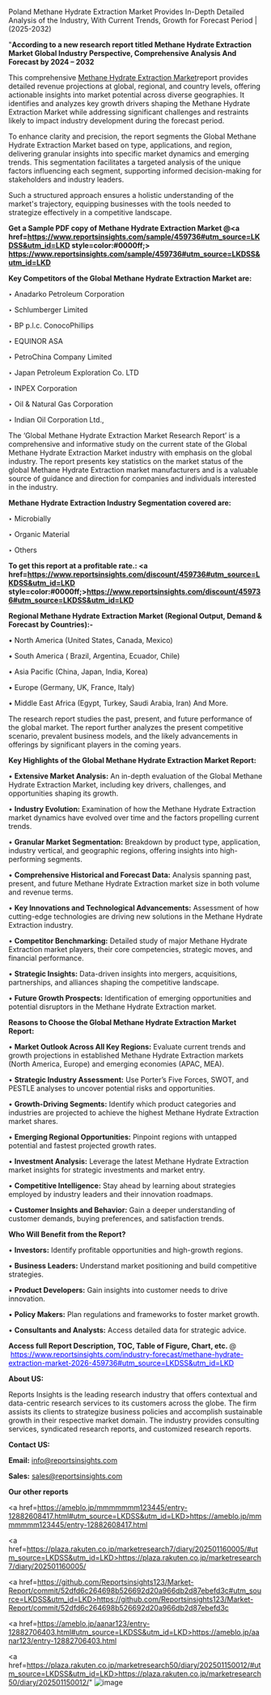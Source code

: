 Poland Methane Hydrate Extraction Market Provides In-Depth Detailed Analysis of the Industry, With Current Trends, Growth for Forecast Period | (2025-2032)

"<strong>According to a new research report titled Methane Hydrate Extraction Market Global Industry Perspective, Comprehensive Analysis And Forecast by 2024 – 2032</strong>

This comprehensive <a href=https://www.reportsinsights.com/sample/459736>Methane Hydrate Extraction Market</a>report provides detailed revenue projections at global, regional, and country levels, offering actionable insights into market potential across diverse geographies. It identifies and analyzes key growth drivers shaping the Methane Hydrate Extraction Market while addressing significant challenges and restraints likely to impact industry development during the forecast period.

To enhance clarity and precision, the report segments the Global Methane Hydrate Extraction Market based on type, applications, and region, delivering granular insights into specific market dynamics and emerging trends. This segmentation facilitates a targeted analysis of the unique factors influencing each segment, supporting informed decision-making for stakeholders and industry leaders.

Such a structured approach ensures a holistic understanding of the market's trajectory, equipping businesses with the tools needed to strategize effectively in a competitive landscape.

<strong>Get a Sample PDF copy of Methane Hydrate Extraction Market </strong><strong>@<a href=https://www.reportsinsights.com/sample/459736#utm_source=LKDSS&utm_id=LKD style=color:#0000ff;> https://www.reportsinsights.com/sample/459736#utm_source=LKDSS&utm_id=LKD</a></strong></font>

<strong>Key Competitors of the Global Methane Hydrate Extraction Market are:</strong>

‣ Anadarko Petroleum Corporation

‣ Schlumberger Limited

‣ BP p.l.c. ConocoPhillips

‣ EQUINOR ASA

‣ PetroChina Company Limited

‣ Japan Petroleum Exploration Co. LTD

‣ INPEX Corporation

‣ Oil & Natural Gas Corporation

‣ Indian Oil Corporation Ltd.,

The ‘Global Methane Hydrate Extraction Market Research Report’ is a comprehensive and informative study on the current state of the Global Methane Hydrate Extraction Market industry with emphasis on the global industry. The report presents key statistics on the market status of the global Methane Hydrate Extraction market manufacturers and is a valuable source of guidance and direction for companies and individuals interested in the industry.

<strong>Methane Hydrate Extraction Industry Segmentation covered are:</strong>

‣ Microbially

‣ Organic Material

‣ Others

<strong>To get this report at a profitable rate.: <a href=https://www.reportsinsights.com/discount/459736#utm_source=LKDSS&utm_id=LKD style=color:#0000ff;>https://www.reportsinsights.com/discount/459736#utm_source=LKDSS&utm_id=LKD</a></strong></font>

<strong>Regional Methane Hydrate Extraction Market (Regional Output, Demand &amp; Forecast by Countries):-</strong>

• North America (United States, Canada, Mexico)

• South America ( Brazil, Argentina, Ecuador, Chile)

• Asia Pacific (China, Japan, India, Korea)

• Europe (Germany, UK, France, Italy)

• Middle East Africa (Egypt, Turkey, Saudi Arabia, Iran) And More.

The research report studies the past, present, and future performance of the global market. The report further analyzes the present competitive scenario, prevalent business models, and the likely advancements in offerings by significant players in the coming years.

<strong>Key Highlights of the Global Methane Hydrate Extraction Market Report:</strong>

• <strong>Extensive Market Analysis:</strong> An in-depth evaluation of the Global Methane Hydrate Extraction Market, including key drivers, challenges, and opportunities shaping its growth.

• <strong>Industry Evolution:</strong> Examination of how the Methane Hydrate Extraction market dynamics have evolved over time and the factors propelling current trends.

• <strong>Granular Market Segmentation:</strong> Breakdown by product type, application, industry vertical, and geographic regions, offering insights into high-performing segments.

• <strong>Comprehensive Historical and Forecast Data:</strong> Analysis spanning past, present, and future Methane Hydrate Extraction market size in both volume and revenue terms.

• <strong>Key Innovations and Technological Advancements:</strong> Assessment of how cutting-edge technologies are driving new solutions in the Methane Hydrate Extraction industry.

• <strong>Competitor Benchmarking:</strong> Detailed study of major Methane Hydrate Extraction market players, their core competencies, strategic moves, and financial performance.

• <strong>Strategic Insights:</strong> Data-driven insights into mergers, acquisitions, partnerships, and alliances shaping the competitive landscape.

• <strong>Future Growth Prospects:</strong> Identification of emerging opportunities and potential disruptors in the Methane Hydrate Extraction market.

<strong>Reasons to Choose the Global Methane Hydrate Extraction Market Report:</strong>

• <strong>Market Outlook Across All Key Regions:</strong> Evaluate current trends and growth projections in established Methane Hydrate Extraction markets (North America, Europe) and emerging economies (APAC, MEA).

• <strong>Strategic Industry Assessment:</strong> Use Porter’s Five Forces, SWOT, and PESTLE analyses to uncover potential risks and opportunities.

• <strong>Growth-Driving Segments:</strong> Identify which product categories and industries are projected to achieve the highest Methane Hydrate Extraction market shares.

• <strong>Emerging Regional Opportunities:</strong> Pinpoint regions with untapped potential and fastest projected growth rates.

• <strong>Investment Analysis:</strong> Leverage the latest Methane Hydrate Extraction market insights for strategic investments and market entry.

• <strong>Competitive Intelligence:</strong> Stay ahead by learning about strategies employed by industry leaders and their innovation roadmaps.

• <strong>Customer Insights and Behavior:</strong> Gain a deeper understanding of customer demands, buying preferences, and satisfaction trends.

<strong>Who Will Benefit from the Report?</strong>

• <strong>Investors:</strong> Identify profitable opportunities and high-growth regions.

• <strong>Business Leaders:</strong> Understand market positioning and build competitive strategies.

• <strong>Product Developers:</strong> Gain insights into customer needs to drive innovation.

• <strong>Policy Makers:</strong> Plan regulations and frameworks to foster market growth.

• <strong>Consultants and Analysts:</strong> Access detailed data for strategic advice.
</ul>
<strong>Access full Report Description, TOC, Table of Figure, Chart, etc. </strong>@  <a href=https://www.reportsinsights.com/industry-forecast/methane-hydrate-extraction-market-2026-459736#utm_source=LKDSS&utm_id=LKD style=color:#0000ff;>https://www.reportsinsights.com/industry-forecast/methane-hydrate-extraction-market-2026-459736#utm_source=LKDSS&utm_id=LKD</a></font>

<strong><strong>About US</strong>:</strong>

Reports Insights is the leading research industry that offers contextual and data-centric research services to its customers across the globe. The firm assists its clients to strategize business policies and accomplish sustainable growth in their respective market domain. The industry provides consulting services, syndicated research reports, and customized research reports.

<strong>Contact US:</strong>

<p class=""""><b>Email:</b> <a href=mailto:info@reportsinsights.com>info@reportsinsights.com</a></p>
<p class=""""><b>Sales:</b> <a href=mailto:sales@reportsinsights.com>sales@reportsinsights.com</a></p>

<strong>Our other reports</strong>

<a href=https://ameblo.jp/mmmmmmm123445/entry-12882608417.html#utm_source=LKDSS&utm_id=LKD>https://ameblo.jp/mmmmmmm123445/entry-12882608417.html</a>

<a href=https://plaza.rakuten.co.jp/marketresearch7/diary/202501160005/#utm_source=LKDSS&utm_id=LKD>https://plaza.rakuten.co.jp/marketresearch7/diary/202501160005/</a>

<a href=https://github.com/Reportsinsights123/Market-Report/commit/52dfd6c264698b526692d20a966db2d87ebefd3c#utm_source=LKDSS&utm_id=LKD>https://github.com/Reportsinsights123/Market-Report/commit/52dfd6c264698b526692d20a966db2d87ebefd3c</a>

<a href=https://ameblo.jp/aanar123/entry-12882706403.html#utm_source=LKDSS&utm_id=LKD>https://ameblo.jp/aanar123/entry-12882706403.html</a>

<a href=https://plaza.rakuten.co.jp/marketresearch50/diary/202501150012/#utm_source=LKDSS&utm_id=LKD>https://plaza.rakuten.co.jp/marketresearch50/diary/202501150012/</a>"
![image](https://github.com/user-attachments/assets/cd53bf19-2b3c-4d56-acd0-fe6437c8b2c4)
